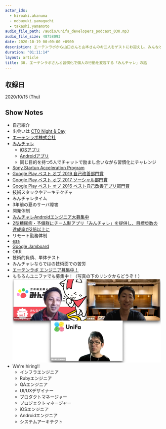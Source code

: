 ```yaml
---
actor_ids:
  - hiroaki.akanuma
  - nobuyuki.yamaguchi
  - takashi.yamamoto
audio_file_path: /audio/unifa_developers_podcast_030.mp3
audio_file_size: 48758093
date: 2020-10-19 00:00:00 +0900
description: エーテンラボから山口さんと山本さんのお二人をゲストにお迎えし、みんなと続ける習慣化アプリ「みんチャレ」のサービスの内容やアーキテクチャ、苦労話などについて話しました。
duration: "01:11:14"
layout: article
title: 30. エーテンラボさんと習慣化で個人の行動を変容する「みんチャレ」の話
---
```


## 収録日

2020/10/15 (Thu)

## Show Notes

- 自己紹介
- 出会いは [CTO Night & Day](https://tech.unifa-e.com/entry/2019/10/15/164707)
- [エーテンラボ株式会社](https://a10lab.com/)
- [みんチャレ](https://minchalle.com/)
  - [iOSアプリ](https://itunes.apple.com/jp/app/minchare/id1047462806?l=ja&ls=1&mt=8)
  - [Androidアプリ](https://play.google.com/store/apps/details?id=jp.co.sony.minchalle)
  - 同じ目的を持つ5人でチャットで励まし合いながら習慣化にチャレンジ
- [Sony Startup Acceleration Program](https://www.sony.co.jp/SonyInfo/CorporateInfo/business/newbusiness.html)
- [Google Play ベスト オブ 2019 自己改善部門賞](https://japan.googleblog.com/2019/12/google-play-2019.html)
- [Google Play ベスト オブ 2017 ソーシャル部門賞](https://japan.googleblog.com/2017/12/play-best-of-2017.html)
- [Google Play ベスト オブ 2016 ベスト自己改善アプリ部門賞](https://japan.googleblog.com/2016/12/google-play-2016.html)
- 技術スタックやアーキテクチャ
- みんチャレタイム
- 3年前の夏のサーバ障害
- 開発体制
- [みんチャレAndroidエンジニア大募集中](https://a10lab.com/recruit/detail/?id=10)
- [2型糖尿病・予備群にチーム制アプリ「みんチャレ」を提供し、目標歩数の達成率が2倍以上に](https://ascii.jp/elem/000/004/017/4017710/)
- リモート勤務体制
- [esa](https://esa.io/)
- [Google Jamboard](https://jamboard.google.com/)
- OKR
- 技術的負債、単体テスト
- みんチャレならではの技術面での苦労
- [エーテンラボ エンジニア募集中！](https://a10lab.com/recruit/detail/?id=10)
- もちろんユニファでも募集中！（写真の下のリンクからどうぞ！）
![members](/images/snapshots/30/members.png)
- We're hiring!!
  - インフラエンジニア 
  - Rubyエンジニア
  - QAエンジニア
  - UI/UXデザイナー
  - プロダクトマネージャー
  - プロジェクトマネージャー
  - iOSエンジニア
  - Androidエンジニア
  - システムアーキテクト